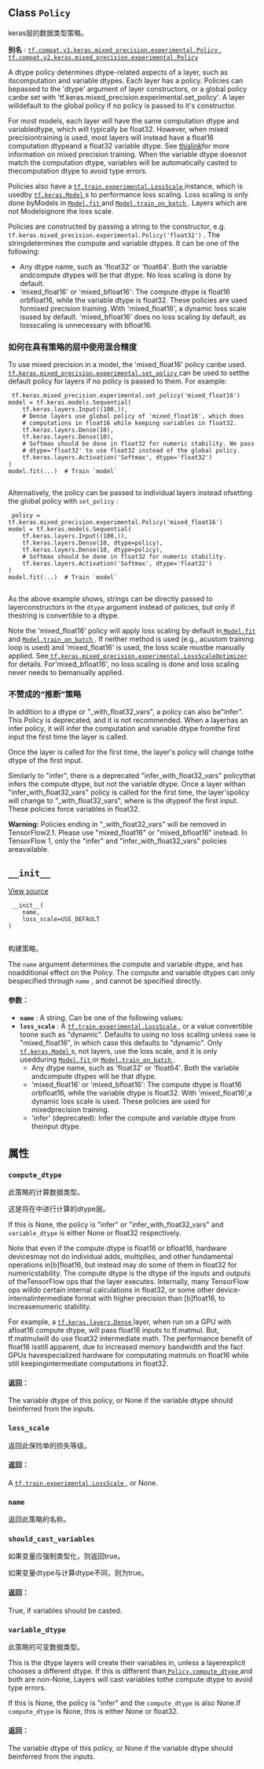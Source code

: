 

## Class  `Policy` 
keras层的数据类型策略。

**别名** : [ `tf.compat.v1.keras.mixed_precision.experimental.Policy` ](/api_docs/python/tf/keras/mixed_precision/experimental/Policy), [ `tf.compat.v2.keras.mixed_precision.experimental.Policy` ](/api_docs/python/tf/keras/mixed_precision/experimental/Policy)

A dtype policy determines dtype-related aspects of a layer, such as itscomputation and variable dtypes. Each layer has a policy. Policies can bepassed to the 'dtype' argument of layer constructors, or a global policy canbe set with 'tf.keras.mixed_precision.experimental.set_policy'. A layer willdefault to the global policy if no policy is passed to it's constructor.

For most models, each layer will have the same computation dtype and variabledtype, which will typically be float32. However, when mixed precisiontraining is used, most layers will instead have a float16 computation dtypeand a float32 variable dtype. See [thislink](https://docs.nvidia.com/deeplearning/sdk/mixed-precision-training/index.html)for more information on mixed precision training. When the variable dtype doesnot match the computation dtype, variables will be automatically casted to thecomputation dtype to avoid type errors.

Policies also have a [ `tf.train.experimental.LossScale` ](https://tensorflow.google.cn/api_docs/python/tf/train/experimental/LossScale) instance, which is usedby [ `tf.keras.Model` ](https://tensorflow.google.cn/api_docs/python/tf/keras/Model)s to performance loss scaling. Loss scaling is only done byModels in [ `Model.fit` ](https://tensorflow.google.cn/api_docs/python/tf/keras/Model#fit) and [ `Model.train_on_batch` ](https://tensorflow.google.cn/api_docs/python/tf/keras/Model#train_on_batch). Layers which are not Modelsignore the loss scale.

Policies are constructed by passing a string to the constructor, e.g. `tf.keras.mixed_precision.experimental.Policy('float32')` . The stringdetermines the compute and variable dtypes. It can be one of the following:

- Any dtype name, such as 'float32' or 'float64'. Both the variable andcompute dtypes will be that dtype. No loss scaling is done by default.
- 'mixed_float16' or 'mixed_bfloat16': The compute dtype is float16 orbfloat16, while the variable dtype is float32. These policies are used formixed precision training. With 'mixed_float16', a dynamic loss scale isused by default. 'mixed_bfloat16' does no loss scaling by default, as lossscaling is unnecessary with bfloat16.


### 如何在具有策略的层中使用混合精度
To use mixed precision in a model, the 'mixed_float16' policy canbe used. [ `tf.keras.mixed_precision.experimental.set_policy` ](https://tensorflow.google.cn/api_docs/python/tf/keras/mixed_precision/experimental/set_policy) can be used to setthe default policy for layers if no policy is passed to them. For example:

```
 tf.keras.mixed_precision.experimental.set_policy('mixed_float16')
model = tf.keras.models.Sequential(
    tf.keras.layers.Input((100,)),
    # Dense layers use global policy of 'mixed_float16', which does
    # computations in float16 while keeping variables in float32.
    tf.keras.layers.Dense(10),
    tf.keras.layers.Dense(10),
    # Softmax should be done in float32 for numeric stability. We pass
    # dtype='float32' to use float32 instead of the global policy.
    tf.keras.layers.Activation('Softmax', dtype='float32')
)
model.fit(...)  # Train `model`
 
```

Alternatively, the policy can be passed to individual layers instead ofsetting the global policy with  `set_policy` :

```
 policy = tf.keras.mixed_precision.experimental.Policy('mixed_float16')
model = tf.keras.models.Sequential(
    tf.keras.layers.Input((100,)),
    tf.keras.layers.Dense(10, dtype=policy),
    tf.keras.layers.Dense(10, dtype=policy),
    # Softmax should be done in float32 for numeric stability.
    tf.keras.layers.Activation('Softmax', dtype='float32')
)
model.fit(...)  # Train `model`
 
```

As the above example shows, strings can be directly passed to layerconstructors in the  `dtype`  argument instead of policies, but only if thestring is convertible to a dtype.

Note the 'mixed_float16' policy will apply loss scaling by default in[ `Model.fit` ](https://tensorflow.google.cn/api_docs/python/tf/keras/Model#fit) and [ `Model.train_on_batch` ](https://tensorflow.google.cn/api_docs/python/tf/keras/Model#train_on_batch). If neither method is used (e.g., acustom training loop is used) and 'mixed_float16' is used, the loss scale mustbe manually applied. See[ `tf.keras.mixed_precision.experimental.LossScaleOptimizer` ](https://tensorflow.google.cn/api_docs/python/tf/keras/mixed_precision/experimental/LossScaleOptimizer) for details. For'mixed_bfloat16', no loss scaling is done and loss scaling never needs to bemanually applied.

### 不赞成的“推断”策略
In addition to a dtype or "<dtype>_with_float32_vars", a policy can also be"infer". This Policy is deprecated, and it is not recommended. When a layerhas an infer policy, it will infer the computation and variable dtype fromthe first input the first time the layer is called.</dtype>

Once the layer is called for the first time, the layer's policy will change tothe dtype of the first input.

Similarly to "infer", there is a deprecated "infer_with_float32_vars" policythat infers the compute dtype, but not the variable dtype. Once a layer withan "infer_with_float32_vars" policy is called for the first time, the layer'spolicy will change to "<dtype>_with_float32_vars", where <dtype> is the dtypeof the first input. These policies force variables in float32.</dtype></dtype>


**Warning:**  Policies ending in "_with_float32_vars" will be removed in TensorFlow2.1. Please use "mixed_float16" or "mixed_bfloat16" instead.
In TensorFlow 1, only the "infer" and "infer_with_float32_vars" policies areavailable.

##  `__init__` 
[View source](https://github.com/tensorflow/tensorflow/blob/r2.0/tensorflow/python/keras/mixed_precision/experimental/policy.py#L153-L211)

```
 __init__(
    name,
    loss_scale=USE_DEFAULT
)
 
```

构建策略。

The  `name`  argument determines the compute and variable dtype, and has noadditional effect on the Policy. The compute and variable dtypes can only bespecified through  `name` , and cannot be specified directly.

#### 参数：
- **`name`** : A string. Can be one of the following values:
- **`loss_scale`** : A [ `tf.train.experimental.LossScale` ](https://tensorflow.google.cn/api_docs/python/tf/train/experimental/LossScale), or a value convertible toone such as "dynamic". Defaults to using no loss scaling unless  `name` is "mixed_float16", in which case this defaults to "dynamic". Only[ `tf.keras.Model` ](https://tensorflow.google.cn/api_docs/python/tf/keras/Model)s, not layers, use the loss scale, and it is only usedduring [ `Model.fit` ](https://tensorflow.google.cn/api_docs/python/tf/keras/Model#fit) or [ `Model.train_on_batch` ](https://tensorflow.google.cn/api_docs/python/tf/keras/Model#train_on_batch).
    - Any dtype name, such as 'float32' or 'float64'. Both the variable andcompute dtypes will be that dtype.
    - 'mixed_float16' or 'mixed_bfloat16': The compute dtype is float16 orbfloat16, while the variable dtype is float32. With 'mixed_float16',a dynamic loss scale is used. These policies are used for mixedprecision training.
    - 'infer' (deprecated): Infer the compute and variable dtype from theinput dtype.


## 属性


###  `compute_dtype` 
此策略的计算数据类型。

这是将在中进行计算的dtype层。

If this is None, the policy is "infer" or "infer_with_float32_vars" and `variable_dtype`  is either None or float32 respectively.

Note that even if the compute dtype is float16 or bfloat16, hardware devicesmay not do individual adds, multiplies, and other fundamental operations in[b]float16, but instead may do some of them in float32 for numericstability. The compute dtype is the dtype of the inputs and outputs of theTensorFlow ops that the layer executes. Internally, many TensorFlow ops willdo certain internal calculations in float32, or some other device-internalintermediate format with higher precision than [b]float16, to increasenumeric stability.

For example, a [ `tf.keras.layers.Dense` ](https://tensorflow.google.cn/api_docs/python/tf/keras/layers/Dense) layer, when run on a GPU with afloat16 compute dtype, will pass float16 inputs to tf.matmul. But, tf.matmulwill do use float32 intermediate math. The performance benefit of float16 isstill apparent, due to increased memory bandwidth and the fact GPUs havespecialized hardware for computating matmuls on float16 while still keepingintermediate computations in float32.

#### 返回：
The variable dtype of this policy, or None if the variable dtype should beinferred from the inputs.

###  `loss_scale` 
返回此保险单的损失等级。

#### 返回：
A [ `tf.train.experimental.LossScale` ](https://tensorflow.google.cn/api_docs/python/tf/train/experimental/LossScale), or None.

###  `name` 
返回此策略的名称。

###  `should_cast_variables` 
如果变量应强制类型化，则返回true。

如果变量dtype与计算dtype不同，则为true。

#### 返回：
True, if variables should be casted.

###  `variable_dtype` 
此策略的可变数据类型。

This is the dtype layers will create their variables in, unless a layerexplicit chooses a different dtype. If this is different than[ `Policy.compute_dtype` ](https://tensorflow.google.cn/api_docs/python/tf/keras/mixed_precision/experimental/Policy#compute_dtype) and both are non-None, Layers will cast variables tothe compute dtype to avoid type errors.

If this is None, the policy is "infer" and the  `compute_dtype`  is also None.If  `compute_dtype`  is None, this is either None or float32.

#### 返回：
The variable dtype of this policy, or None if the variable dtype should beinferred from the inputs.

